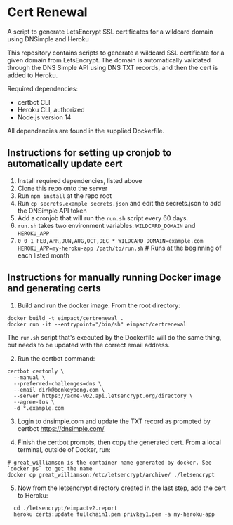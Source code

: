# Cert Renewal
A script to generate LetsEncrypt SSL certificates for a wildcard domain using DNSimple and Heroku

This repository contains scripts to generate a wildcard SSL certificate for a given domain from
LetsEncrypt. The domain is automatically validated through the DNS Simple API using DNS TXT records,
and then the cert is added to Heroku.

Required dependencies:
- certbot CLI
- Heroku CLI, authorized
- Node.js version 14

All dependencies are found in the supplied Dockerfile.

## Instructions for setting up cronjob to automatically update cert

1. Install required dependencies, listed above
1. Clone this repo onto the server
1. Run `npm install` at the repo root
1. Run `cp secrets.example secrets.json` and edit the secrets.json to add the DNSimple API token
1. Add a cronjob that will run the `run.sh` script every 60 days.
  1. `run.sh` takes two environment variables: `WILDCARD_DOMAIN` and `HEROKU_APP`
  1. `0 0 1 FEB,APR,JUN,AUG,OCT,DEC * WILDCARD_DOMAIN=example.com HEROKU_APP=my-heroku-app /path/to/run.sh` # Runs at the beginning of each listed month


## Instructions for manually running Docker image and generating certs

1. Build and run the docker image. From the root directory:
```
docker build -t eimpact/certrenewal .
docker run -it --entrypoint="/bin/sh" eimpact/certrenewal
```

The `run.sh` script that's executed by the Dockerfile will do the same thing, but needs
to be updated with the correct email address.

2. Run the certbot command:
```
certbot certonly \
  --manual \
  --preferred-challenges=dns \
  --email dirk@bonkeybong.com \
  --server https://acme-v02.api.letsencrypt.org/directory \
  --agree-tos \
  -d *.example.com
```

3. Login to dnsimple.com and update the TXT record as prompted by certbot
https://dnsimple.com/

4. Finish the certbot prompts, then copy the generated cert. From a local terminal, outside of Docker, run:
```
# great_williamson is the container name generated by docker. See `docker ps` to get the name
docker cp great_williamson:/etc/letsencrypt/archive/ ./letsencrypt
```

5. Now from the letsencrypt directory created in the last step, add the cert to Heroku:
```
  cd ./letsencrypt/eimpactv2.report
  heroku certs:update fullchain1.pem privkey1.pem -a my-heroku-app
```